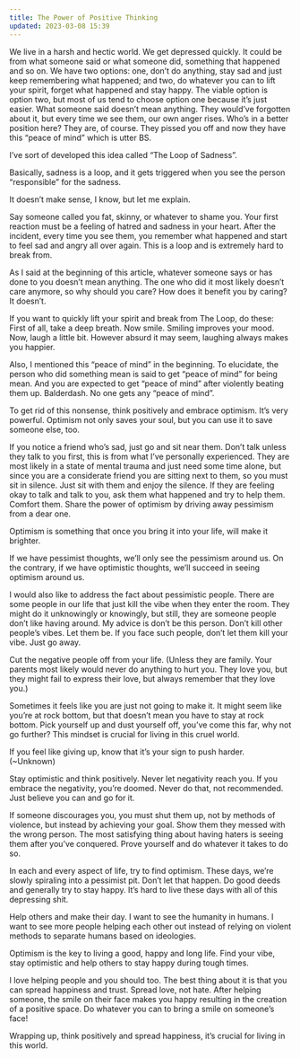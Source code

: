 ```yaml
---
title: The Power of Positive Thinking
updated: 2023-03-08 15:39
---
```


We live in a harsh and hectic world. We get depressed quickly. It could be from what someone said or what someone did, something that happened and so on. We have two options: one, don’t do anything, stay sad and just keep remembering what happened; and two, do whatever you can to lift your spirit, forget what happened and stay happy. The viable option is option two, but most of us tend to choose option one because it’s just easier. What someone said doesn’t mean anything. They would’ve forgotten about it, but every time we see them, our own anger rises. Who’s in a better position here? They are, of course. They pissed you off and now they have this “peace of mind” which is utter BS.

I’ve sort of developed this idea called “The Loop of Sadness”.

Basically, sadness is a loop, and it gets triggered when you see the person “responsible” for the sadness.

It doesn’t make sense, I know, but let me explain.

Say someone called you fat, skinny, or whatever to shame you. Your first reaction must be a feeling of hatred and sadness in your heart. After the incident, every time you see them, you remember what happened and start to feel sad and angry all over again. This is a loop and is extremely hard to break from.

As I said at the beginning of this article, whatever someone says or has done to you doesn’t mean anything. The one who did it most likely doesn’t care anymore, so why should you care? How does it benefit you by caring? It doesn’t.

If you want to quickly lift your spirit and break from The Loop, do these: First of all, take a deep breath. Now smile. Smiling improves your mood. Now, laugh a little bit. However absurd it may seem, laughing always makes you happier.

Also, I mentioned this “peace of mind” in the beginning. To elucidate, the person who did something mean is said to get “peace of mind” for being mean. And you are expected to get “peace of mind” after violently beating them up. Balderdash. No one gets any “peace of mind”.

To get rid of this nonsense, think positively and embrace optimism. It’s very powerful. Optimism not only saves your soul, but you can use it to save someone else, too.

If you notice a friend who’s sad, just go and sit near them. Don’t talk unless they talk to you first, this is from what I’ve personally experienced. They are most likely in a state of mental trauma and just need some time alone, but since you are a considerate friend you are sitting next to them, so you must sit in silence. Just sit with them and enjoy the silence. If they are feeling okay to talk and talk to you, ask them what happened and try to help them. Comfort them. Share the power of optimism by driving away pessimism from a dear one.

Optimism is something that once you bring it into your life, will make it brighter.

If we have pessimist thoughts, we’ll only see the pessimism around us. On the contrary, if we have optimistic thoughts, we’ll succeed in seeing optimism around us.

I would also like to address the fact about pessimistic people. There are some people in our life that just kill the vibe when they enter the room. They might do it unknowingly or knowingly, but still, they are someone people don’t like having around. My advice is don’t be this person. Don’t kill other people’s vibes. Let them be. If you face such people, don’t let them kill your vibe. Just go away.

Cut the negative people off from your life. (Unless they are family. Your parents most likely would never do anything to hurt you. They love you, but they might fail to express their love, but always remember that they love you.)

Sometimes it feels like you are just not going to make it. It might seem like you’re at rock bottom, but that doesn’t mean you have to stay at rock bottom. Pick yourself up and dust yourself off, you’ve come this far, why not go further? This mindset is crucial for living in this cruel world.

If you feel like giving up, know that it’s your sign to push harder. (~Unknown)

Stay optimistic and think positively. Never let negativity reach you. If you embrace the negativity, you’re doomed. Never do that, not recommended. Just believe you can and go for it.

If someone discourages you, you must shut them up, not by methods of violence, but instead by achieving your goal. Show them they messed with the wrong person. The most satisfying thing about having haters is seeing them after you’ve conquered. Prove yourself and do whatever it takes to do so.

In each and every aspect of life, try to find optimism. These days, we’re slowly spiraling into a pessimist pit. Don’t let that happen. Do good deeds and generally try to stay happy. It’s hard to live these days with all of this depressing shit.

Help others and make their day. I want to see the humanity in humans. I want to see more people helping each other out instead of relying on violent methods to separate humans based on ideologies.

Optimism is the key to living a good, happy and long life. Find your vibe, stay optimistic and help others to stay happy during tough times.

I love helping people and you should too. The best thing about it is that you can spread happiness and trust. Spread love, not hate. After helping someone, the smile on their face makes you happy resulting in the creation of a positive space. Do whatever you can to bring a smile on someone’s face!

Wrapping up, think positively and spread happiness, it’s crucial for living in this world.
